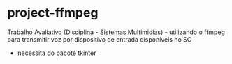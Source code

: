 # project-ffmpeg
Trabalho Avaliativo (Disciplina - Sistemas Multimidias) - utilizando o ffmpeg para transmitir voz por dispositivo de entrada disponíveis no SO
 - necessita do pacote tkinter
